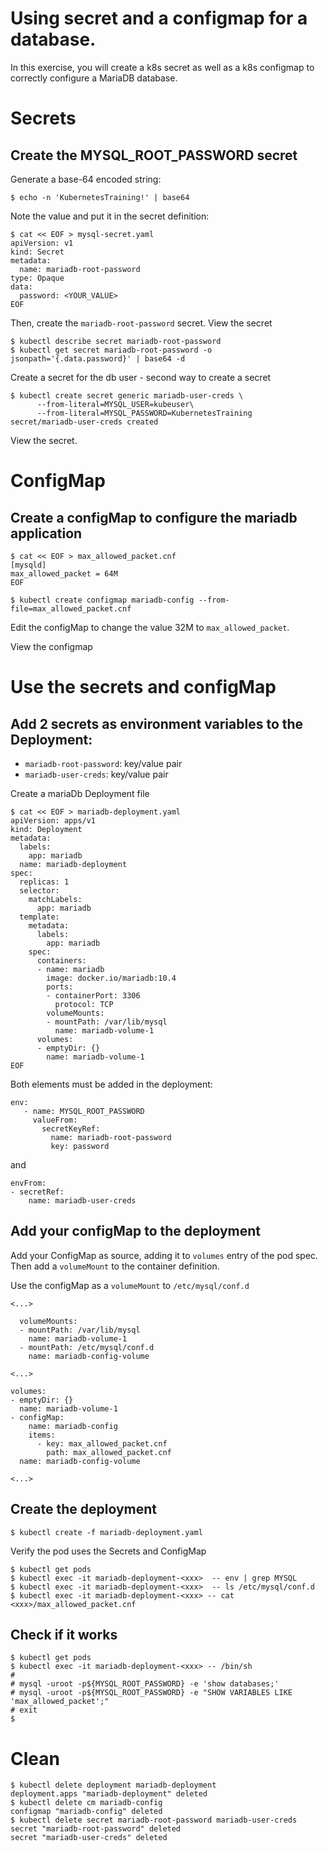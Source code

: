 # Using secret and a configmap for a database.

In this exercise, you will create a k8s secret as well as a k8s configmap to correctly configure a MariaDB database.

# Secrets

## Create the MYSQL_ROOT_PASSWORD secret

Generate a base-64 encoded string:
```console
$ echo -n 'KubernetesTraining!' | base64
```

Note the value and put it in the secret definition:
```console
$ cat << EOF > mysql-secret.yaml
apiVersion: v1
kind: Secret
metadata:
  name: mariadb-root-password
type: Opaque
data:
  password: <YOUR_VALUE>
EOF
```

Then, create the `mariadb-root-password` secret.
View the secret

```console
$ kubectl describe secret mariadb-root-password
$ kubectl get secret mariadb-root-password -o jsonpath='{.data.password}' | base64 -d
```

Create a secret for the db user - second way to create a secret

```console
$ kubectl create secret generic mariadb-user-creds \
      --from-literal=MYSQL_USER=kubeuser\
      --from-literal=MYSQL_PASSWORD=KubernetesTraining
secret/mariadb-user-creds created
```

View the secret.

# ConfigMap

## Create a configMap to configure the mariadb application

```console
$ cat << EOF > max_allowed_packet.cnf
[mysqld]
max_allowed_packet = 64M
EOF

$ kubectl create configmap mariadb-config --from-file=max_allowed_packet.cnf
```

Edit the configMap to change the value 32M to `max_allowed_packet`.


View the configmap

# Use the secrets and configMap

## Add 2 secrets as environment variables to the Deployment:

* `mariadb-root-password`: key/value pair
* `mariadb-user-creds`: key/value pair

Create a mariaDb Deployment file
```console
$ cat << EOF > mariadb-deployment.yaml
apiVersion: apps/v1
kind: Deployment
metadata:
  labels:
    app: mariadb
  name: mariadb-deployment
spec:
  replicas: 1
  selector:
    matchLabels:
      app: mariadb
  template:
    metadata:
      labels:
        app: mariadb
    spec:
      containers:
      - name: mariadb
        image: docker.io/mariadb:10.4
        ports:
        - containerPort: 3306
          protocol: TCP
        volumeMounts:
        - mountPath: /var/lib/mysql
          name: mariadb-volume-1
      volumes:
      - emptyDir: {}
        name: mariadb-volume-1
EOF
```

Both elements must be added in the deployment:

```
env:
   - name: MYSQL_ROOT_PASSWORD
     valueFrom:
       secretKeyRef:
         name: mariadb-root-password
         key: password
```

and

```
envFrom:
- secretRef:
    name: mariadb-user-creds
```

## Add your configMap to the deployment

Add your ConfigMap as source, adding it to `volumes` entry of the pod spec. Then add a `volumeMount` to the container definition.

Use the configMap as a `volumeMount` to `/etc/mysql/conf.d`

```
<...>

  volumeMounts:
  - mountPath: /var/lib/mysql
    name: mariadb-volume-1
  - mountPath: /etc/mysql/conf.d
    name: mariadb-config-volume

<...>

volumes:
- emptyDir: {}
  name: mariadb-volume-1
- configMap:
    name: mariadb-config
    items:
      - key: max_allowed_packet.cnf
        path: max_allowed_packet.cnf
  name: mariadb-config-volume

<...>
```

## Create the deployment

```console
$ kubectl create -f mariadb-deployment.yaml
```

Verify the pod uses the Secrets and ConfigMap
```console
$ kubectl get pods
$ kubectl exec -it mariadb-deployment-<xxx>  -- env | grep MYSQL
$ kubectl exec -it mariadb-deployment-<xxx>  -- ls /etc/mysql/conf.d
$ kubectl exec -it mariadb-deployment-<xxx> -- cat <xxx>/max_allowed_packet.cnf
```

## Check if it works
```console
$ kubectl get pods
$ kubectl exec -it mariadb-deployment-<xxx> -- /bin/sh
#
# mysql -uroot -p${MYSQL_ROOT_PASSWORD} -e 'show databases;'
# mysql -uroot -p${MYSQL_ROOT_PASSWORD} -e "SHOW VARIABLES LIKE 'max_allowed_packet';"
# exit
$
```

# Clean
```console
$ kubectl delete deployment mariadb-deployment
deployment.apps "mariadb-deployment" deleted
$ kubectl delete cm mariadb-config
configmap "mariadb-config" deleted
$ kubectl delete secret mariadb-root-password mariadb-user-creds
secret "mariadb-root-password" deleted
secret "mariadb-user-creds" deleted
```
